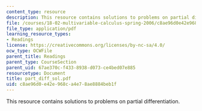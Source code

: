 ```yaml
---
content_type: resource
description: This resource contains solutions to problems on partial differentiation.
file: /courses/18-02-multivariable-calculus-spring-2006/c8ae96d0e42e968ca4e78ae8884beb1f_part_diff_sol.pdf
file_type: application/pdf
learning_resource_types:
- Readings
license: https://creativecommons.org/licenses/by-nc-sa/4.0/
ocw_type: OCWFile
parent_title: Readings
parent_type: CourseSection
parent_uid: 67ae370c-f433-8938-d073-ce4bed07e885
resourcetype: Document
title: part_diff_sol.pdf
uid: c8ae96d0-e42e-968c-a4e7-8ae8884beb1f
---
```

This resource contains solutions to problems on partial differentiation.